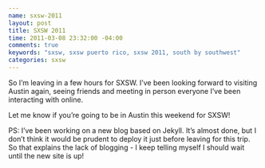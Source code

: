 ```yaml
--- 
name: sxsw-2011
layout: post
title: SXSW 2011
time: 2011-03-08 23:32:00 -04:00
comments: true
keywords: "sxsw, sxsw puerto rico, sxsw 2011, south by southwest"
categories: sxsw
---
```

So I’m leaving in a few hours for SXSW. I’ve been looking forward to visiting Austin again, seeing friends and meeting in person everyone I’ve been interacting with online.

Let me know if you’re going to be in Austin this weekend for SXSW!

PS: I’ve been working on a new blog based on Jekyll. It’s almost done, but I don’t think it would be prudent to deploy it just before leaving for this trip. So that explains the lack of blogging - I keep telling myself I should wait until the new site is up!